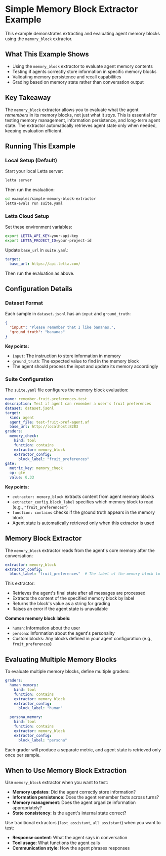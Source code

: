# Simple Memory Block Extractor Example

This example demonstrates extracting and evaluating agent memory blocks using the `memory_block` extractor.

## What This Example Shows

- Using the `memory_block` extractor to evaluate agent memory contents
- Testing if agents correctly store information in specific memory blocks
- Validating memory persistence and recall capabilities
- Grading based on memory state rather than conversation output

## Key Takeaway

The `memory_block` extractor allows you to evaluate what the agent *remembers* in its memory blocks, not just what it *says*. This is essential for testing memory management, information persistence, and long-term agent state. The extractor automatically retrieves agent state only when needed, keeping evaluation efficient.

## Running This Example

### Local Setup (Default)

Start your local Letta server:
```bash
letta server
```

Then run the evaluation:
```bash
cd examples/simple-memory-block-extractor
letta-evals run suite.yaml
```

### Letta Cloud Setup

Set these environment variables:
```bash
export LETTA_API_KEY=your-api-key
export LETTA_PROJECT_ID=your-project-id
```

Update `base_url` in `suite.yaml`:
```yaml
target:
  base_url: https://api.letta.com/
```

Then run the evaluation as above.

## Configuration Details

### Dataset Format

Each sample in `dataset.jsonl` has an `input` and `ground_truth`:

```json
{
  "input": "Please remember that I like bananas.",
  "ground_truth": "bananas"
}
```

**Key points:**
- `input`: The instruction to store information in memory
- `ground_truth`: The expected value to find in the memory block
- The agent should process the input and update its memory accordingly

### Suite Configuration

The `suite.yaml` file configures the memory block evaluation:

```yaml
name: remember-fruit-preferences-test
description: Test if agent can remember a user's fruit preferences
dataset: dataset.jsonl
target:
  kind: agent
  agent_file: test-fruit-pref-agent.af
  base_url: http://localhost:8283
graders:
  memory_check:
    kind: tool
    function: contains
    extractor: memory_block
    extractor_config:
      block_label: "fruit_preferences"
gate:
  metric_key: memory_check
  op: gte
  value: 0.33
```

**Key points:**
- `extractor: memory_block` extracts content from agent memory blocks
- `extractor_config.block_label` specifies which memory block to read (e.g., `"fruit_preferences"`)
- `function: contains` checks if the ground truth appears in the memory block
- Agent state is automatically retrieved only when this extractor is used

## Memory Block Extractor

The `memory_block` extractor reads from the agent's core memory after the conversation:

```yaml
extractor: memory_block
extractor_config:
  block_label: "fruit_preferences"  # The label of the memory block to extract
```

This extractor:
- Retrieves the agent's final state after all messages are processed
- Extracts the content of the specified memory block by label
- Returns the block's value as a string for grading
- Raises an error if the agent state is unavailable

**Common memory block labels:**
- `human`: Information about the user
- `persona`: Information about the agent's personality
- Custom blocks: Any blocks defined in your agent configuration (e.g., `fruit_preferences`)

## Evaluating Multiple Memory Blocks

To evaluate multiple memory blocks, define multiple graders:

```yaml
graders:
  human_memory:
    kind: tool
    function: contains
    extractor: memory_block
    extractor_config:
      block_label: "human"

  persona_memory:
    kind: tool
    function: contains
    extractor: memory_block
    extractor_config:
      block_label: "persona"
```

Each grader will produce a separate metric, and agent state is retrieved only once per sample.

## When to Use Memory Block Extraction

Use `memory_block` extractor when you want to test:
- **Memory updates**: Did the agent correctly store information?
- **Information persistence**: Does the agent remember facts across turns?
- **Memory management**: Does the agent organize information appropriately?
- **State consistency**: Is the agent's internal state correct?

Use traditional extractors (`last_assistant`, `all_assistant`) when you want to test:
- **Response content**: What the agent says in conversation
- **Tool usage**: What functions the agent calls
- **Communication style**: How the agent phrases responses
